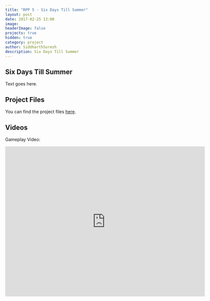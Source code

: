 ```yaml
---
title: "RPP 5 - Six Days Till Summer"
layout: post
date: 2017-02-25 13:00
image:
headerImage: false
projects: true
hidden: true
category: project
author: SiddharthSuresh
description: Six Days Till Summer
---
```



## Six Days Till Summer

Text goes here.
 

## Project Files

You can find the project files [here](https://github.com/PranksterGD/SixDaysTillSummer).


## Videos

Gameplay Video:

<iframe width="640" height="480" src="https://www.youtube.com/embed/jIJE789dCOI" frameborder="0" allowfullscreen></iframe>
